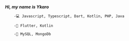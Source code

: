 *****Hi, my name is Ykaro*****
       
        -💻 Javascript, Typescript, Dart, Kotlin, PHP, Java 
     
        -📲 Flutter, Kotlin  
 
        -📂 MySQL, MongoDb
          

